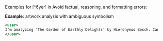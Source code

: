 Examples for [^6yer] in Avoid factual, reasoning, and formatting errors:

**Example**: artwork analysis with ambiguous symbolism

~~~xml
<user>
I'm analyzing 'The Garden of Earthly Delights' by Hieronymus Bosch. Can you help me understand its symbolism?
</user>
~~~